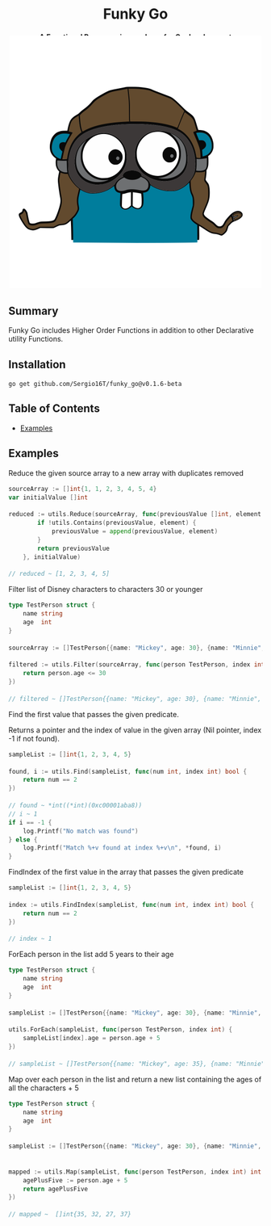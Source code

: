 <div align="center">
    <h1>Funky Go</h1>
    <h4>
    A Functional Programming package for Go development
    </h4>
    <p>
        <a href="https://pkg.go.dev/github.com/Sergio16T/funky_go">
            <img alt="Go Reference" src="https://pkg.go.dev/badge/github.com/gabriel-vasile/mimetype.svg">
        </a>
        <a href="https://goreportcard.com/report/github.com/Sergio16T/funky_go">
            <img alt="go report A+" src="https://goreportcard.com/badge/github.com/Sergio16T/funky_go"/>
        </a>
        <a href="LICENSE">
            <img alt="License" src="https://img.shields.io/badge/License-MIT-green.svg">
        </a>
    </p>
    <img alt="Go Pilot" src="./go-pilot.svg" width="500px" style="margin-top: -60px">
</div>


## Summary
Funky Go includes Higher Order Functions in addition to other 
Declarative utility Functions.


## Installation

```
go get github.com/Sergio16T/funky_go@v0.1.6-beta
```
## Table of Contents

- [Examples](#examples)


## Examples

Reduce the given source array to a new array with duplicates removed
```go
sourceArray := []int{1, 1, 2, 3, 4, 5, 4}
var initialValue []int

reduced := utils.Reduce(sourceArray, func(previousValue []int, element int) []int {
		if !utils.Contains(previousValue, element) {
			previousValue = append(previousValue, element)
		}
		return previousValue
	}, initialValue)

// reduced ~ [1, 2, 3, 4, 5]
```

Filter list of Disney characters to characters 30 or younger
```go
type TestPerson struct {
    name string
    age  int
}

sourceArray := []TestPerson{{name: "Mickey", age: 30}, {name: "Minnie", age: 27}, {name: "Goofy", age: 22}, {name: "Donald", age: 32}}

filtered := utils.Filter(sourceArray, func(person TestPerson, index int) bool {
    return person.age <= 30
})

// filtered ~ []TestPerson{{name: "Mickey", age: 30}, {name: "Minnie", age: 27}, {name: "Goofy", age: 22}}

```

Find the first value that passes the given predicate. 

Returns a pointer and the index of value in the given array
(Nil pointer, index -1 if not found).
```go
sampleList := []int{1, 2, 3, 4, 5}

found, i := utils.Find(sampleList, func(num int, index int) bool {
    return num == 2
})

// found ~ *int((*int)(0xc00001aba8))
// i ~ 1
if i == -1 {
    log.Printf("No match was found")
} else {
    log.Printf("Match %+v found at index %+v\n", *found, i)
}
```
FindIndex of the first value in the array that passes the given predicate
```go
sampleList := []int{1, 2, 3, 4, 5}

index := utils.FindIndex(sampleList, func(num int, index int) bool {
    return num == 2
})

// index ~ 1
```

ForEach person in the list add 5 years to their age
```go
type TestPerson struct {
    name string
    age  int
}

sampleList := []TestPerson{{name: "Mickey", age: 30}, {name: "Minnie", age: 27}, {name: "Goofy", age: 22}, {name: "Donald", age: 32}}

utils.ForEach(sampleList, func(person TestPerson, index int) {
    sampleList[index].age = person.age + 5
})

// sampleList ~ []TestPerson{{name: "Mickey", age: 35}, {name: "Minnie", age: 32}, {name: "Goofy", age: 27}, {name: "Donald", age: 37}}

```

Map over each person in the list and return a new list containing the ages of all the characters + 5
```go
type TestPerson struct {
    name string
    age  int
}

sampleList := []TestPerson{{name: "Mickey", age: 30}, {name: "Minnie", age: 27}, {name: "Goofy", age: 22}, {name: "Donald", age: 32}}


mapped := utils.Map(sampleList, func(person TestPerson, index int) int {
    agePlusFive := person.age + 5
    return agePlusFive
})

// mapped ~  []int{35, 32, 27, 37}
```